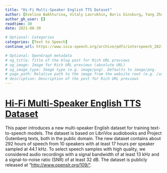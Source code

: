 ```yaml
---
title: "Hi-Fi Multi-Speaker English TTS Dataset"
author: [Evelina Bakhturina, Vitaly Lavrukhin, Boris Ginsburg, Yang Zhang]
author_gh_user: []
readtime: 30
date: 2021-08-30

# Optional: Categories
categories: [Text to Speech]
continue_url: https://www.isca-speech.org/archive/pdfs/interspeech_2021/bakhturina21_interspeech.pdf

# Optional: OpenGraph metadata
# og_title: Title of the blog post for Rich URL previews
# og_image: Image for Rich URL previews (absolute URL)
# og_image_type: Image type (e.g. image/png). Defaults to image/png.
# page_path: Relative path to the image from the website root (e.g. /assets/images/). If specified, the image at this path will be used for the link preview. It is unlikely you will need this parameter - you can probably use og_image instead.
# description: Description of the post for Rich URL previews
---
```


# [Hi-Fi Multi-Speaker English TTS Dataset](https://www.isca-speech.org/archive/pdfs/interspeech_2021/bakhturina21_interspeech.pdf)

This paper introduces a new multi-speaker English dataset for training text-to-speech models. The dataset is based on LibriVox audiobooks and Project Gutenberg texts, both in the public domain. The new dataset contains about 292 hours of speech from 10 speakers with at least 17 hours per speaker sampled at 44.1 kHz. To select speech samples with high quality, we considered audio recordings with a signal bandwidth of at least 13 kHz and a signal-to-noise ratio (SNR) of at least 32 dB. The dataset is publicly released at “http://www.openslr.org/109/”.

<!-- more -->

